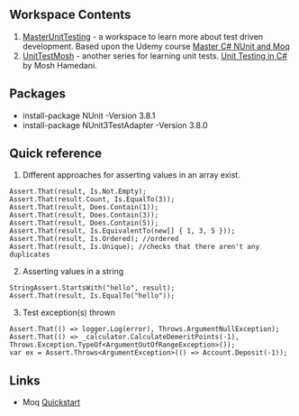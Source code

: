 ## Workspace Contents
1. [MasterUnitTesting](./MasterUnitTesting) - a workspace to learn more about test driven development. Based upon the Udemy course [Master C# NUnit and Moq](https://www.udemy.com/nunit-moq/learn/)
2. [UnitTestMosh](./UnitTestMosh) - another series for learning unit tests. [Unit Testing in C#](./https://www.udemy.com/unit-testing-csharp/learn/v4/) by Mosh Hamedani.

## Packages
- install-package NUnit -Version 3.8.1
- install-package NUnit3TestAdapter -Version 3.8.0

## Quick reference
1. Different approaches for asserting values in an array exist.  
```
Assert.That(result, Is.Not.Empty);
Assert.That(result.Count, Is.EqualTo(3));
Assert.That(result, Does.Contain(1));
Assert.That(result, Does.Contain(3));
Assert.That(result, Does.Contain(5));
Assert.That(result, Is.EquivalentTo(new[] { 1, 3, 5 }));
Assert.That(result, Is.Ordered); //ordered
Assert.That(result, Is.Unique); //checks that there aren't any duplicates
```
2. Asserting values in a string
```
StringAssert.StartsWith("hello", result);
Assert.That(result, Is.EqualTo("hello"));
```
3. Test exception(s) thrown
```
Assert.That(() => logger.Log(error), Throws.ArgumentNullException);
Assert.That(() => _calculator.CalculateDemeritPoints(-1), Throws.Exception.TypeOf<ArgumentOutOfRangeException>());
var ex = Assert.Throws<ArgumentException>(() => Account.Deposit(-1));
```


## Links
- Moq [Quickstart](https://github.com/Moq/moq4/wiki/Quickstart)
